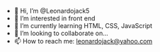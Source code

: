 - 👋 Hi, I’m @Leonardojack5
- 👀 I’m interested in front end
- 🌱 I’m currently learning HTML, CSS, JavaScript
- 💞️ I’m looking to collaborate on...
- 📫 How to reach me: leonardojack@yahoo.com

<!---
Leonardojack5/Leonardojack5 is a ✨ special ✨ repository because its `README.md` (this file) appears on your GitHub profile.
You can click the Preview link to take a look at your changes.
--->
